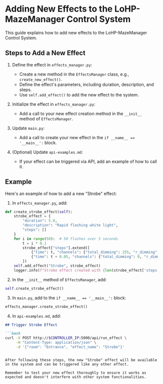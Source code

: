 # Adding New Effects to the LoHP-MazeManager Control System

This guide explains how to add new effects to the LoHP-MazeManager Control System.

## Steps to Add a New Effect

1. Define the effect in `effects_manager.py`:
   - Create a new method in the `EffectsManager` class, e.g., `create_new_effect()`.
   - Define the effect's parameters, including duration, description, and steps.
   - Use `self.add_effect()` to add the new effect to the system.

2. Initialize the effect in `effects_manager.py`:
   - Add a call to your new effect creation method in the `__init__` method of `EffectsManager`.

3. Update `main.py`:
   - Add a call to create your new effect in the `if __name__ == '__main__':` block.

4. (Optional) Update `api-examples.md`:
   - If your effect can be triggered via API, add an example of how to call it.

## Example

Here's an example of how to add a new "Strobe" effect:

1. In `effects_manager.py`, add:

```python
def create_strobe_effect(self):
    strobe_effect = {
        "duration": 5.0,
        "description": "Rapid flashing white light",
        "steps": []
    }
    for i in range(50):  # 50 flashes over 5 seconds
        t = i * 0.1
        strobe_effect["steps"].extend([
            {"time": t, "channels": {"total_dimming": 255, "r_dimming": 255, "g_dimming": 255, "b_dimming": 255, "w_dimming": 255}},
            {"time": t + 0.05, "channels": {"total_dimming": 0, "r_dimming": 0, "g_dimming": 0, "b_dimming": 0, "w_dimming": 0}}
        ])
    self.add_effect("Strobe", strobe_effect)
    logger.info(f"Strobe effect created with {len(strobe_effect['steps'])} steps over {strobe_effect['duration']} seconds")
```

2. In the `__init__` method of `EffectsManager`, add:

```python
self.create_strobe_effect()
```

3. In `main.py`, add to the `if __name__ == '__main__':` block:

```python
effects_manager.create_strobe_effect()
```

4. In `api-examples.md`, add:

```markdown
## Trigger Strobe Effect

```bash
curl -X POST http://$CONTROLLER_IP:5000/api/run_effect \
     -H "Content-Type: application/json" \
     -d '{"room": "Entrance", "effect_name": "Strobe"}'
```
```

After following these steps, the new "Strobe" effect will be available in the system and can be triggered like any other effect.

Remember to test your new effect thoroughly to ensure it works as expected and doesn't interfere with other system functionalities.
